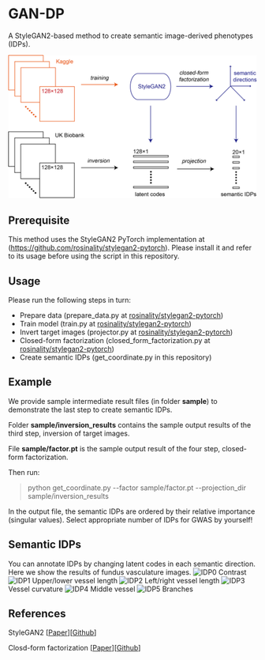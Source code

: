 # GAN-DP
A StyleGAN2-based method to create semantic image-derived phenotypes (IDPs).

![Workflow](doc/workflow.png)
## Prerequisite
This method uses the StyleGAN2 PyTorch implementation at (https://github.com/rosinality/stylegan2-pytorch). Please install it and refer to its usage before using the script in this repository.
## Usage
Please run the following steps in turn:
* Prepare data (prepare_data.py at [rosinality/stylegan2-pytorch](https://github.com/rosinality/stylegan2-pytorch))
* Train model (train.py at [rosinality/stylegan2-pytorch](https://github.com/rosinality/stylegan2-pytorch))
* Invert target images (projector.py at [rosinality/stylegan2-pytorch](https://github.com/rosinality/stylegan2-pytorch))
* Closed-form factorization (closed_form_factorization.py at [rosinality/stylegan2-pytorch](https://github.com/rosinality/stylegan2-pytorch))
* Create semantic IDPs (get_coordinate.py in this repository)
## Example
We provide sample intermediate result files (in folder **sample**) to demonstrate the last step to create semantic IDPs.

Folder **sample/inversion_results** contains the sample output results of the third step, inversion of target images.

File **sample/factor.pt** is the sample output result of the four step, closed-form factorization.

Then run:
> python get_coordinate.py --factor sample/factor.pt --projection_dir sample/inversion_results

In the output file, the semantic IDPs are ordered by their relative importance (singular values). Select appropriate number of IDPs for GWAS by yourself!
## Semantic IDPs
You can annotate IDPs by changing latent codes in each semantic direction. Here we show the results of fundus vasculature images.
![IDP0](doc/semantic_direction_0.gif)
Contrast
![IDP1](doc/semantic_direction_1.gif)
Upper/lower vessel length
![IDP2](doc/semantic_direction_2.gif)
Left/right vessel length
![IDP3](doc/semantic_direction_3.gif)
Vessel curvature
![IDP4](doc/semantic_direction_4.gif)
Middle vessel
![IDP5](doc/semantic_direction_5.gif)
Branches
## References
StyleGAN2 [[Paper](https://arxiv.org/abs/1912.04958)][[Github](https://github.com/NVlabs/stylegan2)]

Closd-form factorization [[Paper](https://arxiv.org/abs/2007.06600)][[Github](https://github.com/genforce/sefa)]